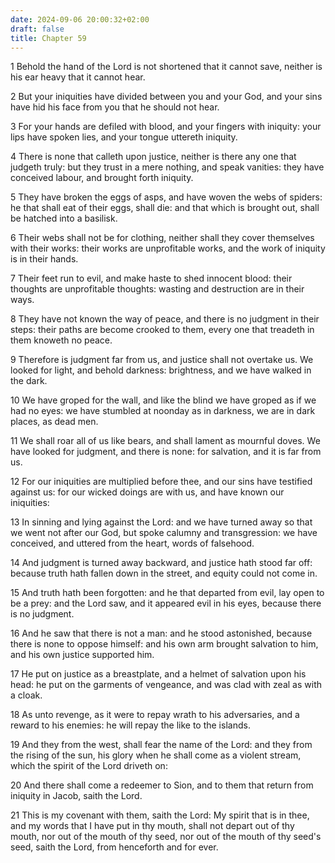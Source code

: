 ```yaml
---
date: 2024-09-06 20:00:32+02:00
draft: false
title: Chapter 59
---
```




1 Behold the hand of the Lord is not shortened that it cannot save, neither is his ear heavy that it cannot hear.

2 But your iniquities have divided between you and your God, and your sins have hid his face from you that he should not hear.

3 For your hands are defiled with blood, and your fingers with iniquity: your lips have spoken lies, and your tongue uttereth iniquity.

4 There is none that calleth upon justice, neither is there any one that judgeth truly: but they trust in a mere nothing, and speak vanities: they have conceived labour, and brought forth iniquity.

5 They have broken the eggs of asps, and have woven the webs of spiders: he that shall eat of their eggs, shall die: and that which is brought out, shall be hatched into a basilisk.

6 Their webs shall not be for clothing, neither shall they cover themselves with their works: their works are unprofitable works, and the work of iniquity is in their hands.

7 Their feet run to evil, and make haste to shed innocent blood: their thoughts are unprofitable thoughts: wasting and destruction are in their ways.

8 They have not known the way of peace, and there is no judgment in their steps: their paths are become crooked to them, every one that treadeth in them knoweth no peace.

9 Therefore is judgment far from us, and justice shall not overtake us. We looked for light, and behold darkness: brightness, and we have walked in the dark.

10 We have groped for the wall, and like the blind we have groped as if we had no eyes: we have stumbled at noonday as in darkness, we are in dark places, as dead men.

11 We shall roar all of us like bears, and shall lament as mournful doves. We have looked for judgment, and there is none: for salvation, and it is far from us.

12 For our iniquities are multiplied before thee, and our sins have testified against us: for our wicked doings are with us, and have known our iniquities:

13 In sinning and lying against the Lord: and we have turned away so that we went not after our God, but spoke calumny and transgression: we have conceived, and uttered from the heart, words of falsehood.

14 And judgment is turned away backward, and justice hath stood far off: because truth hath fallen down in the street, and equity could not come in.

15 And truth hath been forgotten: and he that departed from evil, lay open to be a prey: and the Lord saw, and it appeared evil in his eyes, because there is no judgment.

16 And he saw that there is not a man: and he stood astonished, because there is none to oppose himself: and his own arm brought salvation to him, and his own justice supported him.

17 He put on justice as a breastplate, and a helmet of salvation upon his head: he put on the garments of vengeance, and was clad with zeal as with a cloak.

18 As unto revenge, as it were to repay wrath to his adversaries, and a reward to his enemies: he will repay the like to the islands.

19 And they from the west, shall fear the name of the Lord: and they from the rising of the sun, his glory when he shall come as a violent stream, which the spirit of the Lord driveth on:

20 And there shall come a redeemer to Sion, and to them that return from iniquity in Jacob, saith the Lord.

21 This is my covenant with them, saith the Lord: My spirit that is in thee, and my words that I have put in thy mouth, shall not depart out of thy mouth, nor out of the mouth of thy seed, nor out of the mouth of thy seed's seed, saith the Lord, from henceforth and for ever.

